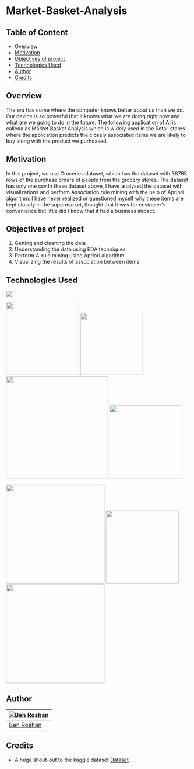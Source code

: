 # Market-Basket-Analysis

## Table of Content
  * [Overview](#overview)
  * [Motivation](#motivation)
  * [Objectives of project](#objectives-of-project)
  * [Technologies Used](#technologies-used)
  * [Author](#author)
  * [Credits](#credits)
## Overview
The era has come where the computer knows better about us than we do. Our device is so powerful that it knows what we are doing right now and what are we going to do in the future. The following application of AI is calleda as Market Basket Analysis which is widely used in the Retail stores where the application predicts the closely associated items we are likely to buy along with the product we purhcased.

## Motivation
In this project, we use Groceries dataset, which has the dataset with 38765 rows of the purchase orders of people from the grocery stores. The dataset has only one csv.In these dataset above, I have analysed the dataset with visualizations and perform Association rule mining with the help of Apriori algorithm. I have never realized or questioned myself why these items are kept closely in the supermarket, thought that it was for customer's convenience but little did I know that it had a business impact.

## Objectives of project
1. Getting and cleaning the data
2. Understanding the data using EDA techniques
3. Perform A-rule mining using Apriori algorithm
4. Visualizing the results of association between items


## Technologies Used
![](https://forthebadge.com/images/badges/made-with-python.svg)

[<img target="_blank" src="https://numfocus.org/wp-content/uploads/2018/03/Bokeh-Logo-Twitter.png" width=200>](https://docs.bokeh.org/en/latest/index.html) [<img target="_blank" src="https://discoversdkcdn.azureedge.net/runtimecontent/companyfiles/6976/3404/thumbnail.png?v131360183399041689" width=170>](https://seaborn.pydata.org/) [<img target="_blank" src="https://anvil.works/blog/img/plotting-in-python/thumbnail-altair.png" width=280>](https://altair-viz.github.io/) [<img target="_blank" src="https://holoviews.org/_static/logo_horizontal.png" width=200>](https://holoviews.org/) 

[<img target="_blank" src="https://i.redd.it/c6h7rok9c2v31.jpg" width=270>](https://pandas.pydata.org/) [<img target="_blank" src="https://upload.wikimedia.org/wikipedia/commons/thumb/1/1a/NumPy_logo.svg/1280px-NumPy_logo.svg.png" width=200>](https://numpy.org/)
[<img target="_blank" src="https://www.carlsonmc.com/wp-content/uploads/2015/12/aPriori-logo-400-250.jpg" width=270>](https://www.geeksforgeeks.org/apriori-algorithm/)

## Author
[![Ben Roshan](https://avatars3.githubusercontent.com/u/62639456?s=460&u=2f7454bee8febbbeb84a2d2111523815a1f809cb&v=4)](https://www.linkedin.com/in/benroshan100/) |
-|
[Ben Roshan](https://www.linkedin.com/in/benroshan100/) |)

## Credits
- A huge shout-out to the kaggle dataset [Dataset](https://www.kaggle.com/heeraldedhia/groceries-dataset).

